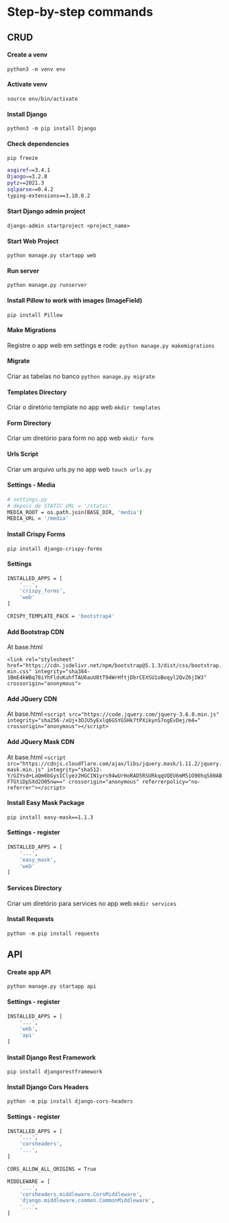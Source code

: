 # Step-by-step commands

## CRUD

#### Create a venv
`python3 -m venv env`

#### Activate venv
`source env/bin/activate`

#### Install Django
`python3 -m pip install Django`

#### Check dependencies
`pip freeze`

```bash
asgiref==3.4.1
Django==3.2.8
pytz==2021.3
sqlparse==0.4.2
typing-extensions==3.10.0.2
```

#### Start Django admin project
`django-admin startproject <project_name>`

#### Start Web Project
`python manage.py startapp web`

#### Run server
`python manage.py runserver`

#### Install Pillow to work with images (ImageField)
`pip install Pillow`

#### Make Migrations
Registre o app web em settings e rode:
`python manage.py makemigrations`

#### Migrate
Criar as tabelas no banco
`python manage.py migrate`

#### Templates Directory
Criar o diretório template no app web
`mkdir templates`

#### Form Directory
Criar um diretório para form no app web
`mkdir form`

#### Urls Script
Criar um arquivo urls.py no app web
`touch urls.py`

#### Settings - Media
```bash
# settings.py
# depois de STATIC_URL = '/static'
MEDIA_ROOT = os.path.join(BASE_DIR, 'media')
MEDIA_URL = '/media'
```

#### Install Crispy Forms
`pip install django-crispy-forms`

#### Settings
```bash
INSTALLED_APPS = [
    '...',
    'crispy_forms',
    'web'
]

CRISPY_TEMPLATE_PACK = 'bootstrap4'
```

#### Add Bootstrap CDN
At base.html

`<link rel="stylesheet" href="https://cdn.jsdelivr.net/npm/bootstrap@5.1.3/dist/css/bootstrap.min.css" integrity="sha384-1BmE4kWBq78iYhFldvKuhfTAU6auU8tT94WrHftjDbrCEXSU1oBoqyl2QvZ6jIW3" crossorigin="anonymous">`

#### Add JQuery CDN
At base.html
`<script src="https://code.jquery.com/jquery-3.6.0.min.js" integrity="sha256-/xUj+3OJU5yExlq6GSYGSHk7tPXikynS7ogEvDej/m4=" crossorigin="anonymous"></script>`

#### Add JQuery Mask CDN
At base.html
`<script src="https://cdnjs.cloudflare.com/ajax/libs/jquery.mask/1.11.2/jquery.mask.min.js" integrity="sha512-Y/GIYsd+LaQm6bGysIClyez2HGCIN1yrs94wUrHoRAD5RSURkqqVQEU6mM51O90hqS80ABFTGtiDpSXd2O05nw==" crossorigin="anonymous" referrerpolicy="no-referrer"></script>`

#### Install Easy Mask Package
`pip install easy-mask==1.1.3`

#### Settings - register
```bash
INSTALLED_APPS = [
    '...',
    'easy_mask',
    'web'
]
```

#### Services Directory
Criar um diretório para services no app web
`mkdir services`

#### Install Requests
`python -m pip install requests`

## API

#### Create app API
`python manage.py startapp api`

#### Settings - register
```bash
INSTALLED_APPS = [
    '...',
    'web',
    'api'
]
```

#### Install Django Rest Framework
`pip install djangorestframework`

#### Install Django Cors Headers
`python -m pip install django-cors-headers`

#### Settings - register
```bash
INSTALLED_APPS = [
    '...',
    'corsheaders',
    '...',
]

CORS_ALLOW_ALL_ORIGINS = True

MIDDLEWARE = [
    '...',
    'corsheaders.middleware.CorsMiddleware',
    'django.middleware.common.CommonMiddleware',
    '...',
]
```
